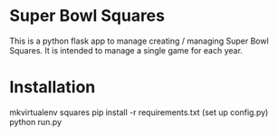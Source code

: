 # Super Bowl Squares

This is a python flask app to manage creating / managing Super Bowl Squares.
It is intended to manage a single game for each year. 

# Installation
mkvirtualenv squares
pip install -r requirements.txt
(set up config.py)
python run.py
